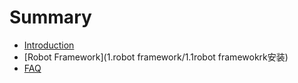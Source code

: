 # Summary

* [Introduction](README.md)
* [Robot Framework](1.robot framework/1.1robot framewokrk安装)
* [FAQ](faq.md)

